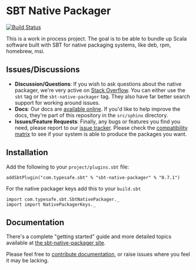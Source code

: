# SBT Native Packager #

[![Build Status](https://api.travis-ci.org/sbt/sbt-native-packager.png?branch=master)](https://travis-ci.org/sbt/sbt-native-packager)

This is a work in process project.  The goal is to be able to bundle up Scala software built with SBT for native packaging systems, like deb, rpm, homebrew, msi.


## Issues/Discussions

*  **Discussion/Questions**:
  If you wish to ask questions about the native packager, we're very active on [Stack Overflow](http://stackoverflow.com/questions/tagged/sbt).  You can either use the `sbt` tag or the `sbt-native-packager` tag.  They also have far better search support for working around issues.
* **Docs**:
   Our docs are [available online](http://scala-sbt.org/sbt-native-packager).  If you'd like to help improve the docs, they're part of this repository in the `src/sphinx` directory.
* **Issues/Feature Requests**:
  Finally, any bugs or features you find you need, please report to our [issue tracker](https://github.com/sbt/sbt-native-packager/issues/new).  Please check the [compatibility matrix](https://github.com/sbt/sbt-native-packager/wiki/Tested-On) to see if your system is able to produce the packages you want.

## Installation ##

Add the following to your `project/plugins.sbt` file:
    

    addSbtPlugin("com.typesafe.sbt" % "sbt-native-packager" % "0.7.1")
    

For the native packager keys add this to your `build.sbt`


    import com.typesafe.sbt.SbtNativePackager._
    import import NativePackagerKeys._


## Documentation ##

There's a complete "getting started" guide and more detailed topics available at [the sbt-native-packager site](http://scala-sbt.org/sbt-native-packager).  


Please feel free to [contribute documentation](https://github.com/sbt/sbt-native-packager/tree/master/src/sphinx), or raise issues where you feel it may be lacking.


